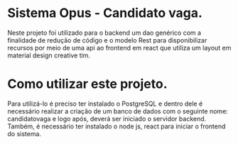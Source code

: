 # Sistema Opus - Candidato vaga.
Neste projeto foi utilizado para o backend um dao genérico com a finalidade de redução de código e o modelo Rest para disponibilizar recursos por meio de uma api ao frontend em react que utiliza um layout em material design creative tim. 
# Como utilizar este projeto.
Para utilizá-lo é preciso ter instalado o PostgreSQL e dentro dele é necessário realizar a criação de um banco de dados com o seguinte nome: candidatovaga e logo após, deverá ser iniciado o servidor backend. Também, é necessário ter instalado o node js, react para iniciar o frontend do sistema.
